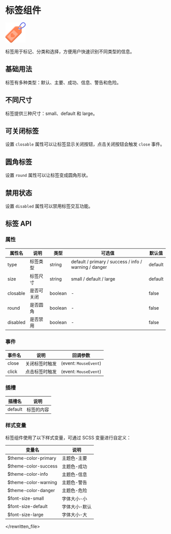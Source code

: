 # 标签组件

![标签组件](/components/tag.png)

标签用于标记、分类和选择，方便用户快速识别不同类型的信息。

## 基础用法

标签有多种类型：默认、主要、成功、信息、警告和危险。

<demo component-name="tag" examples="basic"></demo>

## 不同尺寸

标签提供三种尺寸：small、default 和 large。

<demo component-name="tag" examples="size"></demo>

## 可关闭标签

设置 `closable` 属性可以让标签显示关闭按钮，点击关闭按钮会触发 `close` 事件。

<demo component-name="tag" examples="closable"></demo>

## 圆角标签

设置 `round` 属性可以让标签变成圆角形状。

<demo component-name="tag" examples="round"></demo>

## 禁用状态

设置 `disabled` 属性可以禁用标签交互功能。

<demo component-name="tag" examples="disabled"></demo>

## 标签 API

### 属性

| 属性名   | 说明           | 类型    | 可选值                                              | 默认值  |
| -------- | -------------- | ------- | --------------------------------------------------- | ------- |
| type     | 标签类型       | string  | default / primary / success / info / warning / danger | default |
| size     | 标签尺寸       | string  | small / default / large                             | default |
| closable | 是否可关闭     | boolean | -                                                   | false   |
| round    | 是否圆角       | boolean | -                                                   | false   |
| disabled | 是否禁用       | boolean | -                                                   | false   |

### 事件

| 事件名 | 说明                   | 回调参数 |
| ------ | ---------------------- | -------- |
| close  | 关闭标签时触发         | (event: `MouseEvent`) |
| click  | 点击标签时触发         | (event: `MouseEvent`) |

### 插槽

| 插槽名  | 说明           |
| ------- | -------------- |
| default | 标签的内容     |

### 样式变量

标签组件使用了以下样式变量，可通过 SCSS 变量进行自定义：

| 变量名               | 说明        |
| -------------------- | ----------- |
| $theme-color-primary | 主题色-主要 |
| $theme-color-success | 主题色-成功 |
| $theme-color-info    | 主题色-信息 |
| $theme-color-warning | 主题色-警告 |
| $theme-color-danger  | 主题色-危险 |
| $font-size-small     | 字体大小-小 |
| $font-size-default   | 字体大小-默认 |
| $font-size-large     | 字体大小-大 |
</rewritten_file> 